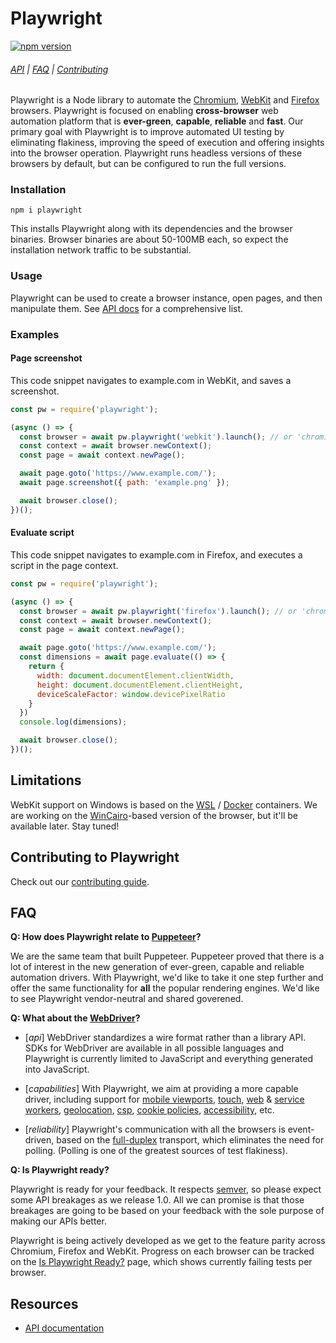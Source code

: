 # Playwright

[![npm version](https://badge.fury.io/js/playwright.svg)](https://www.npmjs.com/package/playwright)

###### [API](https://github.com/microsoft/playwright/blob/master/docs/api.md) | [FAQ](#faq) | [Contributing](#contributing)

Playwright is a Node library to automate the [Chromium](https://www.chromium.org/Home), [WebKit](https://webkit.org/) and [Firefox](https://www.mozilla.org/en-US/firefox/new/) browsers. Playwright is focused on enabling **cross-browser** web automation platform that is **ever-green**, **capable**, **reliable** and **fast**. Our primary goal with Playwright is to improve automated UI testing by eliminating flakiness, improving the speed of execution and offering insights into the browser operation. Playwright runs headless versions of these browsers by default, but can be configured to run the full versions.

### Installation

```
npm i playwright
```

This installs Playwright along with its dependencies and the browser binaries. Browser binaries are about 50-100MB each, so expect the installation network traffic to be substantial.

### Usage

Playwright can be used to create a browser instance, open pages, and then manipulate them. See [API docs](https://github.com/microsoft/playwright/blob/master/docs/api.md) for a comprehensive list.

### Examples

#### Page screenshot

This code snippet navigates to example.com in WebKit, and saves a screenshot.

```js
const pw = require('playwright');

(async () => {
  const browser = await pw.playwright('webkit').launch(); // or 'chromium', 'firefox'
  const context = await browser.newContext();
  const page = await context.newPage();

  await page.goto('https://www.example.com/');
  await page.screenshot({ path: 'example.png' });

  await browser.close();
})();
```

#### Evaluate script

This code snippet navigates to example.com in Firefox, and executes a script in the page context.

```js
const pw = require('playwright');

(async () => {
  const browser = await pw.playwright('firefox').launch(); // or 'chromium', 'webkit'
  const context = await browser.newContext();
  const page = await context.newPage();

  await page.goto('https://www.example.com/');
  const dimensions = await page.evaluate(() => {
    return {
      width: document.documentElement.clientWidth,
      height: document.documentElement.clientHeight,
      deviceScaleFactor: window.devicePixelRatio
    }
  })
  console.log(dimensions);

  await browser.close();
})();
```

## Limitations

WebKit support on Windows is based on the [WSL](https://docs.microsoft.com/en-us/windows/wsl/about) / [Docker](https://www.docker.com/) containers. We are working on the [WinCairo](https://trac.webkit.org/wiki/BuildingCairoOnWindows)-based version of the browser, but it'll be available later. Stay tuned!

## Contributing to Playwright

Check out our [contributing guide](https://github.com/microsoft/playwright/blob/master/CONTRIBUTING.md).

## FAQ

**Q: How does Playwright relate to [Puppeteer](https://github.com/puppeteer/puppeteer)?**

We are the same team that built Puppeteer. Puppeteer proved that there is a lot of interest in the new generation of ever-green, capable and reliable automation drivers. With Playwright, we'd like to take it one step further and offer the same functionality for **all** the popular rendering engines. We'd like to see Playwright vendor-neutral and shared goverened.

**Q: What about the [WebDriver](https://www.w3.org/TR/webdriver/)?**

- [*api*] WebDriver standardizes a wire format rather than a library API. SDKs for WebDriver are available in all possible languages and Playwright is currently limited to JavaScript and everything generated into JavaScript.

- [*capabilities*] With Playwright, we aim at providing a more capable driver, including support for [mobile viewports](https://developer.mozilla.org/en-US/docs/Mozilla/Mobile/Viewport_meta_tag), [touch](https://developer.mozilla.org/en-US/docs/Web/API/Touch_events/Using_Touch_Events), [web](https://developer.mozilla.org/en-US/docs/Web/API/Web_Workers_API/Using_web_workers) & [service workers](https://developer.mozilla.org/en-US/docs/Web/API/Service_Worker_API), [geolocation](https://developer.mozilla.org/en-US/docs/Web/API/Geolocation_API), [csp](https://developer.mozilla.org/en-US/docs/Web/HTTP/CSP), [cookie policies](https://web.dev/samesite-cookies-explained/), [accessibility](https://developer.mozilla.org/en-US/docs/Web/Accessibility), etc.

- [*reliability*] Playwright's communication with all the browsers is event-driven, based on the [full-duplex](https://en.wikipedia.org/wiki/Duplex_(telecommunications)) transport, which eliminates the need for polling. (Polling is one of the greatest sources of test flakiness).

**Q: Is Playwright ready?**

Playwright is ready for your feedback. It respects [semver](https://semver.org/), so please expect some API breakages as we release 1.0. All we can promise is that those breakages are going to be based on your feedback with the sole purpose of making our APIs better.

Playwright is being actively developed as we get to the feature parity across Chromium, Firefox and WebKit. Progress on each browser can be tracked on the [Is Playwright Ready?](https://aslushnikov.github.io/isplaywrightready/) page, which shows currently failing tests per browser.

## Resources

* [API documentation](https://github.com/microsoft/playwright/blob/master/docs/api.md)
